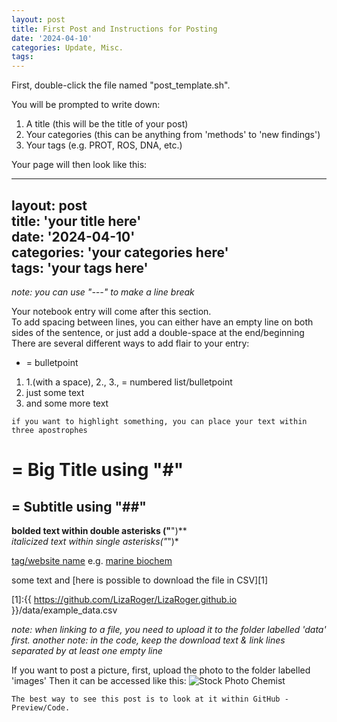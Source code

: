 ```yaml
---
layout: post
title: First Post and Instructions for Posting
date: '2024-04-10'
categories: Update, Misc.
tags: 
---
```


First, double-click the file named "post_template.sh".

You will be prompted to write down:

1. A title (this will be the title of your post)
2. Your categories (this can be anything from 'methods' to 'new findings')
3. Your tags (e.g. PROT, ROS, DNA, etc.)

Your page will then look like this:

---  
layout: post  
title: 'your title here'  
date: '2024-04-10'  
categories: 'your categories here'  
tags: 'your tags here'  
---  

*note: you can use "---" to make a line break*  

Your notebook entry will come after this section.  
To add spacing between lines, you can either have an empty line on both sides of the sentence, or just add a double-space at the end/beginning  
There are several different ways to add flair to your entry:  
* = bulletpoint  
1. 1.(with a space), 2., 3., = numbered list/bulletpoint
2. just some text
3. and some more text

```if you want to highlight something, you can place your text within three apostrophes```


# = Big Title using "#"
## = Subtitle using "##"
**bolded text within double asterisks ("**")**  
*italicized text within single asterisks("*")*

[tag/website name](link)
e.g. [marine biochem](https://www.marinebiochemresearch.com/)

some text and [here is possible to download the file in CSV][1]

[1]:{{ https://github.com/LizaRoger/LizaRoger.github.io }}/data/example_data.csv

*note: when linking to a file, you need to upload it to the folder labelled 'data' first.*
*another note: in the code, keep the download text & link lines separated by at least one empty line*  

If you want to post a picture, first, upload the photo to the folder labelled 'images'
Then it can be accessed like this:
![Stock Photo Chemist](https://github.com/LizaRoger/LizaRoger.github.io/images/stock_chemist.jpg)






```The best way to see this post is to look at it within GitHub - Preview/Code.```